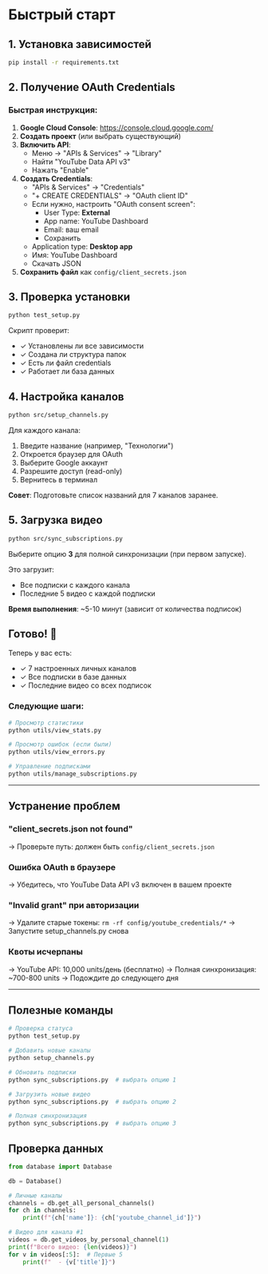 # Быстрый старт

## 1. Установка зависимостей

```bash
pip install -r requirements.txt
```

## 2. Получение OAuth Credentials

### Быстрая инструкция:

1. **Google Cloud Console**: https://console.cloud.google.com/
2. **Создать проект** (или выбрать существующий)
3. **Включить API**:
   - Меню → "APIs & Services" → "Library"
   - Найти "YouTube Data API v3"
   - Нажать "Enable"
4. **Создать Credentials**:
   - "APIs & Services" → "Credentials"
   - "+ CREATE CREDENTIALS" → "OAuth client ID"
   - Если нужно, настроить "OAuth consent screen":
     - User Type: **External**
     - App name: YouTube Dashboard
     - Email: ваш email
     - Сохранить
   - Application type: **Desktop app**
   - Имя: YouTube Dashboard
   - Скачать JSON
5. **Сохранить файл** как `config/client_secrets.json`

## 3. Проверка установки

```bash
python test_setup.py
```

Скрипт проверит:
- ✓ Установлены ли все зависимости
- ✓ Создана ли структура папок
- ✓ Есть ли файл credentials
- ✓ Работает ли база данных

## 4. Настройка каналов

```bash
python src/setup_channels.py
```

Для каждого канала:
1. Введите название (например, "Технологии")
2. Откроется браузер для OAuth
3. Выберите Google аккаунт
4. Разрешите доступ (read-only)
5. Вернитесь в терминал

**Совет**: Подготовьте список названий для 7 каналов заранее.

## 5. Загрузка видео

```bash
python src/sync_subscriptions.py
```

Выберите опцию **3** для полной синхронизации (при первом запуске).

Это загрузит:
- Все подписки с каждого канала
- Последние 5 видео с каждой подписки

**Время выполнения**: ~5-10 минут (зависит от количества подписок)

## Готово! 🎉

Теперь у вас есть:
- ✓ 7 настроенных личных каналов
- ✓ Все подписки в базе данных
- ✓ Последние видео со всех подписок

### Следующие шаги:

```bash
# Просмотр статистики
python utils/view_stats.py

# Просмотр ошибок (если были)
python utils/view_errors.py

# Управление подписками
python utils/manage_subscriptions.py
```

---

## Устранение проблем

### "client_secrets.json not found"
→ Проверьте путь: должен быть `config/client_secrets.json`

### Ошибка OAuth в браузере
→ Убедитесь, что YouTube Data API v3 включен в вашем проекте

### "Invalid grant" при авторизации
→ Удалите старые токены: `rm -rf config/youtube_credentials/*`
→ Запустите setup_channels.py снова

### Квоты исчерпаны
→ YouTube API: 10,000 units/день (бесплатно)
→ Полная синхронизация: ~700-800 units
→ Подождите до следующего дня

---

## Полезные команды

```bash
# Проверка статуса
python test_setup.py

# Добавить новые каналы
python setup_channels.py

# Обновить подписки
python sync_subscriptions.py  # выбрать опцию 1

# Загрузить новые видео
python sync_subscriptions.py  # выбрать опцию 2

# Полная синхронизация
python sync_subscriptions.py  # выбрать опцию 3
```

## Проверка данных

```python
from database import Database

db = Database()

# Личные каналы
channels = db.get_all_personal_channels()
for ch in channels:
    print(f"{ch['name']}: {ch['youtube_channel_id']}")

# Видео для канала #1
videos = db.get_videos_by_personal_channel(1)
print(f"Всего видео: {len(videos)}")
for v in videos[:5]:  # Первые 5
    print(f"  - {v['title']}")
```